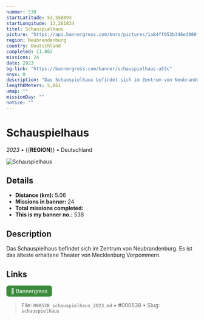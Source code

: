 ```yaml
---
nummer: 538
startLatitude: 53,558893
startLongitude: 13,261834
titel: Schauspielhaus
picture: "https://api.bannergress.com/bnrs/pictures/1a84ff953b346ed980f83a30166ab1a2"
region: Neubrandenburg
country: Deutschland
completed: 11.862
missions: 24
date: 2023
bg-link: "https://bannergress.com/banner/schauspielhaus-a53c"
onyx: 0
description: "Das Schauspielhaus befindet sich im Zentrum von Neubrandenburg. Es ist das älteste erhaltene Theater von Mecklenburg Vorpommern."
lengthKMeters: 5,061
umap: ""
missionDay: ""
notice: ""
---
```

# Schauspielhaus

*2023* • {{__REGION__}} • Deutschland

![Schauspielhaus](https://api.bannergress.com/bnrs/pictures/1a84ff953b346ed980f83a30166ab1a2)



## Details
- **Distance (km):** 5.06
- **Missions in banner:** 24
- **Total missions completed:** 
- **This is my banner no.:** 538



## Description
Das Schauspielhaus befindet sich im Zentrum von Neubrandenburg. Es ist das älteste erhaltene Theater von Mecklenburg Vorpommern.



## Links
<a href="https://bannergress.com/banner/schauspielhaus-a53c" target="_blank" style="display:inline-block;margin-right:8px;padding:6px 12px;background:#3c8b3c;color:#fff;text-decoration:none;border-radius:6px;">🔗 Bannergress</a>



> File: `000538_schauspielhaus_2023.md` • #000538 • Slug: `schauspielhaus`
